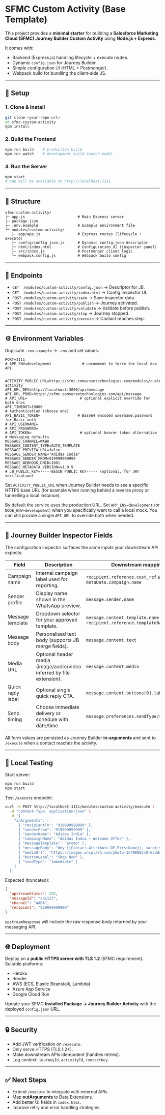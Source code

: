 # SFMC Custom Activity (Base Template)

This project provides a **minimal starter** for building a **Salesforce Marketing Cloud (SFMC) Journey Builder Custom Activity** using **Node.js + Express**.

It comes with:
- Backend (Express.js) handling lifecycle + execute routes.
- Dynamic `config.json` for Journey Builder.
- Simple configuration UI (HTML + Postmonger).
- Webpack build for bundling the client-side JS.

---

## 🚀 Setup

### 1. Clone & Install
```bash
git clone <your-repo-url>
cd sfmc-custom-activity
npm install
```

### 2. Build the Frontend
```bash
npm run build    # production build
npm run watch    # development build (watch mode)
```

### 3. Run the Server
```bash
npm start
# app will be available at http://localhost:1111
```

---

## 📂 Structure

```
sfmc-custom-activity/
├─ app.js                        # Main Express server
├─ package.json
├─ .env.example                  # Example environment file
└─ modules/custom-activity/
   ├─ app/app.js                 # Express routes (lifecycle + execute)
   ├─ config/config-json.js      # Dynamic config.json descriptor
   ├─ html/index.html            # Configuration UI (inspector panel)
   ├─ src/index.js               # Postmonger client logic
   └─ webpack.config.js          # Webpack build config
```

---

## 🔑 Endpoints

- `GET  /modules/custom-activity/config.json` → Descriptor for JB.
- `GET  /modules/custom-activity/index.html` → Config inspector UI.
- `POST /modules/custom-activity/save` → Save inspector data.
- `POST /modules/custom-activity/publish` → Journey activated.
- `POST /modules/custom-activity/validate` → Validate before publish.
- `POST /modules/custom-activity/stop` → Journey stopped.
- `POST /modules/custom-activity/execute` → Contact reaches step.

---

## ⚙️ Environment Variables

Duplicate `.env.example` → `.env` and set values:

```
PORT=1111
# APP_ENV=development              # uncomment to force the local dev API


ACTIVITY_PUBLIC_URL=https://sfmc.comsensetechnologies.com/modules/custom-activity
API_URL_DEV=http://localhost:3000/api/message
API_URL_PROD=https://sfmc.comsensetechnologies.com/api/message
# API_URL=                        # optional explicit override for both envs
API_TIMEOUT=10000
# Authentication (choose one):
API_BASIC_TOKEN=                 # Base64 encoded username:password for Basic auth
# API_USERNAME=
# API_PASSWORD=
# API_TOKEN=                      # optional bearer token alternative
# Messaging defaults
MESSAGE_CHANNEL=WABA
MESSAGE_CONTENT_TYPE=AUTO_TEMPLATE
MESSAGE_PREVIEW_URL=false
MESSAGE_SENDER_NAME="Adidas India"
MESSAGE_SENDER_FROM=919999999999
MESSAGE_WEBHOOK_DNID=1001
MESSAGE_METADATA_VERSION=v1.0.9
# JB_PUBLIC_KEY=-----BEGIN PUBLIC KEY----- (optional, for JWT verification)
```

Set `ACTIVITY_PUBLIC_URL` when Journey Builder needs to see a specific HTTPS base URL (for example when running behind a reverse proxy or tunnelling a local instance).

By default the service uses the production URL. Set `APP_ENV=development` (or `NODE_ENV=development`) when you specifically want to call a local mock. You can still provide a single `API_URL` to override both when needed.


---

## 🧱 Journey Builder Inspector Fields

The configuration inspector surfaces the same inputs your downstream API expects:

| Field | Description | Downstream mapping |
| ----- | ----------- | ------------------ |
| Campaign name | Internal campaign label used for reporting. | `recipient.reference.cust_ref` and `metaData.campaign.name` |
| Sender profile | Display name shown in the WhatsApp preview. | `message.sender.name` |
| Message template | Dropdown selector for your approved template. | `message.content.template.name` and `recipient.reference.templateName` |
| Message body | Personalised text body (supports JB merge fields). | `message.content.text` |
| Media URL | Optional header media (image/audio/video inferred by file extension). | `message.content.media` |
| Quick reply label | Optional single quick reply CTA. | `message.content.buttons[0].label` |
| Send timing | Choose immediate delivery or schedule with date/time. | `message.preferences.sendType/sendSchedule` |

All form values are persisted as Journey Builder **in-arguments** and sent to `/execute` when a contact reaches the activity.

---

## 🧪 Local Testing

Start server:
```bash
npm run build
npm start
```

Test `/execute` endpoint:
```bash
curl -X POST http://localhost:1111/modules/custom-activity/execute \
  -H "Content-Type: application/json" \
  -d '{
    "inArguments": [
      { "recipientTo": "919999999999" },
      { "senderFrom": "919999999999" },
      { "senderName": "Adidas India" },
      { "campaignName": "Adidas India – Welcome Offer" },
      { "messageTemplate": "promo" },
      { "messageBody": "Hey {{Contact.Attribute.DE.FirstName}}, surprise! Enjoy 60% off on your next purchase with code WELCOME60." },
      { "mediaUrl": "https://images.unsplash.com/photo-1549880338-65ddcdfd017b" },
      { "buttonLabel": "Shop Now" },
      { "sendType": "immediate" }
    ]
  }'
```

Expected (truncated):
```json
{
  "upstreamStatus": 202,
  "messageId": "abc123",
  "channel": "WABA",
  "recipient": "919999999999"
}
```

`upstreamResponse` will include the raw response body returned by your messaging API.

---

## 🌐 Deployment

Deploy on a **public HTTPS server with TLS 1.2** (SFMC requirement). Suitable platforms:
- Heroku
- Render
- AWS (ECS, Elastic Beanstalk, Lambda)
- Azure App Service
- Google Cloud Run

Update your SFMC **Installed Package → Journey Builder Activity** with the deployed `config.json` URL.

---

## 🔒 Security

- Add JWT verification on `/execute`.
- Only serve HTTPS (TLS 1.2+).
- Make downstream APIs idempotent (handles retries).
- Log context: `journeyId`, `activityId`, `contactKey`.

---

## ✅ Next Steps

- Extend `/execute` to integrate with external APIs.
- Map **outArguments** to Data Extensions.
- Add better UI fields in `index.html`.
- Improve retry and error handling strategies.

